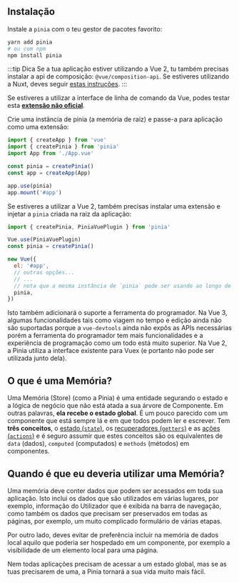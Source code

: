 ## Instalação

Instale a `pinia` com o teu gestor de pacotes favorito:

```bash
yarn add pinia
# ou com npm
npm install pinia
```

:::tip Dica
Se a tua aplicação estiver utilizando a Vue 2, tu também precisas instalar a api de composição: `@vue/composition-api`. Se estiveres utilizando a Nuxt, deves seguir [estas instruções](/ssr/nuxt.md).
:::

Se estiveres a utilizar a interface de linha de comando da Vue, podes testar esta [**extensão não oficial**](https://github.com/wobsoriano/vue-cli-plugin-pinia).

Crie uma instância de pinia (a memória de raiz) e passe-a para aplicação como uma extensão:

```js {2,5-6,8}
import { createApp } from 'vue'
import { createPinia } from 'pinia'
import App from './App.vue'

const pinia = createPinia()
const app = createApp(App)

app.use(pinia)
app.mount('#app')
```

Se estiveres a utilizar a Vue 2, também precisas instalar uma extensão e injetar a `pinia` criada na raiz da aplicação:

```js {1,3-4,12}
import { createPinia, PiniaVuePlugin } from 'pinia'

Vue.use(PiniaVuePlugin)
const pinia = createPinia()

new Vue({
  el: '#app',
  // outras opções...
  // ...
  // nota que a mesma instância de `pinia` pode ser usando ao longo de várias aplicações de Vue na mesma página
  pinia,
})
```

Isto também adicionará o suporte a ferramenta do programador. Na Vue 3, algumas funcionalidades tais como viagem no tempo e edição ainda não são suportadas porque a `vue-devtools` ainda não expôs as APIs necessárias porém a ferramenta do programador tem mais funcionalidades e a experiência de programação como um todo está muito superior. Na Vue 2, a Pinia utiliza a interface existente para Vuex (e portanto não pode ser utilizada junto dela).

## O que é uma Memória?

Uma Memória (Store) (como a Pinia) é uma entidade segurando o estado e a lógica de negócio que não está atada a sua árvore de Componente. Em outras palavras, **ela recebe o estado global**. É um pouco parecido com um componente que está sempre lá e em que todos podem ler e escrever. Tem **três conceitos**, o [estado (`state`)](./core-concepts/state.md), os [recuperadores (`getters`)](./core-concepts/getters.md) e as [ações (`actions`)](./core-concepts/actions.md) e é seguro assumir que estes conceitos são os equivalentes de `data` (dados), `computed` (computados) e `methods` (métodos) em componentes.

## Quando é que eu deveria utilizar uma Memória?

Uma memória deve conter dados que podem ser acessados em toda sua aplicação. Isto inclui os dados que são utilizados em várias lugares, por exemplo, informação do Utilizador que é exibida na barra de navegação, como também os dados que precisam ser preservados em todas as páginas, por exemplo, um muito complicado formulário de várias etapas.

Por outro lado, deves evitar de preferência incluir na memória de dados local aquilo que poderia ser hospedado em um componente, por exemplo a visibilidade de um elemento local para uma página.

Nem todas aplicações precisam de acessar a um estado global, mas se as tuas precisarem de uma, a Pinia tornará a sua vida muito mais fácil.
